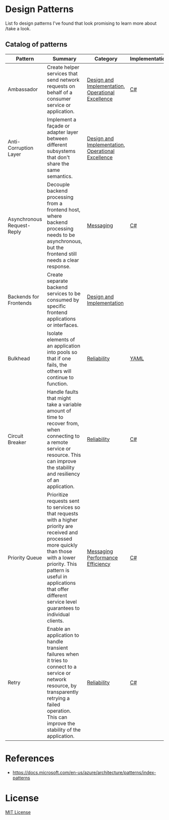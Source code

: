 # Design Patterns

List fo design patterns I've found that look promising to learn more about /take a look.

## Catalog of patterns

| Pattern | Summary | Category | Implementations |
| --- | --- | --- | --- |
| Ambassador | Create helper services that send network requests on behalf of a consumer service or application. | [Design and Implementation](Design_implementation.md), [Operational Excellence](Operational_excellence.md) | [C#](https://docs.microsoft.com/en-us/azure/architecture/patterns/ambassador#example) |
| Anti-Corruption Layer | Implement a façade or adapter layer between different subsystems that don't share the same semantics. | [Design and Implementation](Design_implementation.md), [Operational Excellence](Operational_excellence.md) | |
| Asynchronous Request-Reply | Decouple backend processing from a frontend host, where backend processing needs to be asynchronous, but the frontend still needs a clear response. | [Messaging](Messaging.md) | [C#](https://docs.microsoft.com/en-us/azure/architecture/patterns/async-request-reply#example) |
| Backends for Frontends | Create separate backend services to be consumed by specific frontend applications or interfaces. | [Design and Implementation](Design_implementation.md) | |
| Bulkhead | Isolate elements of an application into pools so that if one fails, the others will continue to function. | [Reliability](Reliability.md) | [YAML](https://docs.microsoft.com/en-us/azure/architecture/patterns/bulkhead#example) |
| Circuit Breaker | Handle faults that might take a variable amount of time to recover from, when connecting to a remote service or resource. This can improve the stability and resiliency of an application. | [Reliability](Reliability.md) | [C#](https://docs.microsoft.com/en-us/azure/architecture/patterns/circuit-breaker#example) |
| Priority Queue | Prioritize requests sent to services so that requests with a higher priority are received and processed more quickly than those with a lower priority. This pattern is useful in applications that offer different service level guarantees to individual clients. | [Messaging](Messaging.md) [Performance Efficiency](Performance_efficiency.md) | [C#](https://docs.microsoft.com/en-us/azure/architecture/patterns/priority-queue#example) |
| Retry | Enable an application to handle transient failures when it tries to connect to a service or network resource, by transparently retrying a failed operation. This can improve the stability of the application. | [Reliability](Reliability.md) | [C#](https://docs.microsoft.com/en-us/azure/architecture/patterns/retry#example) |

# References

- https://docs.microsoft.com/en-us/azure/architecture/patterns/index-patterns

# License

[MIT License](LICENSE)
